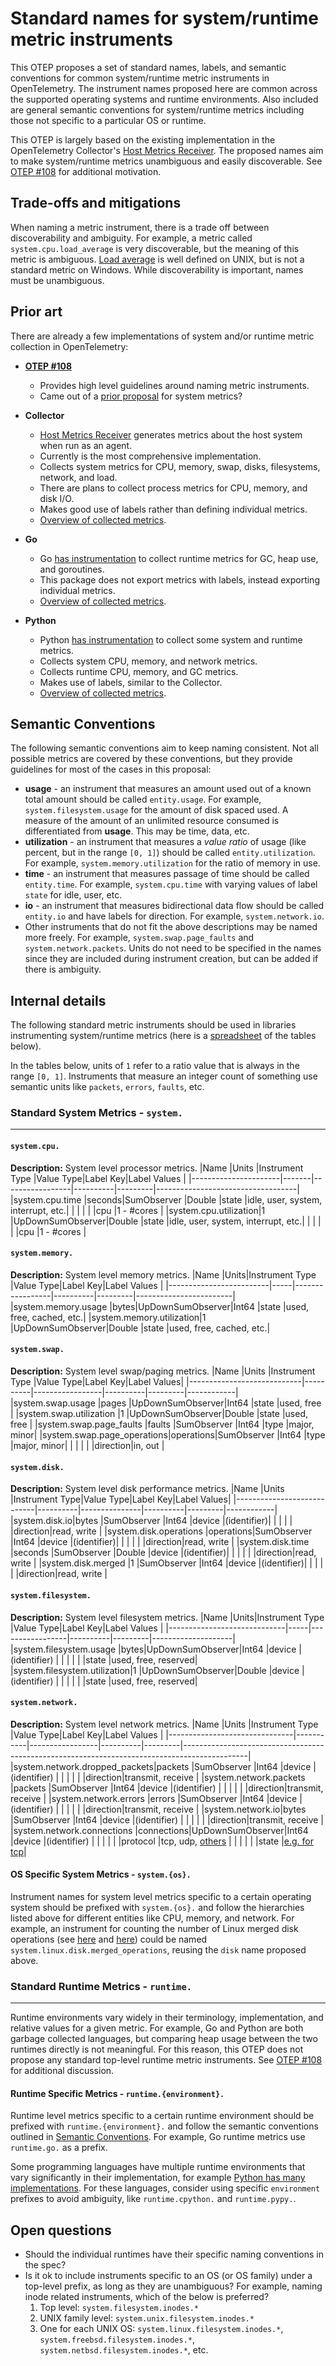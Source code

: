 # Standard names for system/runtime metric instruments

This OTEP proposes a set of standard names, labels, and semantic conventions for common system/runtime metric instruments in OpenTelemetry. The instrument names proposed here are common across the supported operating systems and runtime environments. Also included are general semantic conventions for system/runtime metrics including those not specific to a particular OS or runtime.

This OTEP is largely based on the existing implementation in the OpenTelemetry Collector's [Host Metrics Receiver](https://github.com/open-telemetry/opentelemetry-collector/tree/1ad767e62f3dff6f62f32c7360b6fefe0fbf32ff/receiver/hostmetricsreceiver). The proposed names aim to make system/runtime metrics unambiguous and easily discoverable. See [OTEP #108](https://github.com/open-telemetry/oteps/pull/108/files) for additional motivation.

## Trade-offs and mitigations

When naming a metric instrument, there is a trade off between discoverability and ambiguity. For example, a metric called `system.cpu.load_average` is very discoverable, but the meaning of this metric is ambiguous. [Load average](https://en.wikipedia.org/wiki/Load_(computing)) is well defined on UNIX, but is not a standard metric on Windows. While discoverability is important, names must be unambiguous.

## Prior art

There are already a few implementations of system and/or runtime metric collection in OpenTelemetry:

- **[OTEP #108](https://github.com/open-telemetry/oteps/pull/108/files)**
  * Provides high level guidelines around naming metric instruments.
  * Came out of a [prior proposal](https://docs.google.com/spreadsheets/d/1WlStcUe2eQoN1y_UF7TOd6Sw7aV_U0lFcLk5kBNxPsY/edit#gid=0) for system metrics?
- **Collector**
  * [Host Metrics Receiver](https://github.com/open-telemetry/opentelemetry-collector/tree/1ad767e62f3dff6f62f32c7360b6fefe0fbf32ff/receiver/hostmetricsreceiver) generates metrics about the host system when run as an agent.
  * Currently is the most comprehensive implementation.
  * Collects system metrics for CPU, memory, swap, disks, filesystems, network, and load.
  * There are plans to collect process metrics for CPU, memory, and disk I/O.
  * Makes good use of labels rather than defining individual metrics.
  * [Overview of collected metrics](https://docs.google.com/spreadsheets/d/11qSmzD9e7PnzaJPYRFdkkKbjTLrAKmvyQpjBjpJsR2s/edit).

- **Go**
  * Go [has instrumentation](https://github.com/open-telemetry/opentelemetry-go-contrib/tree/main/instrumentation/runtime) to collect runtime metrics for GC, heap use, and goroutines.
  * This package does not export metrics with labels, instead exporting individual metrics.
  * [Overview of collected metrics](https://docs.google.com/spreadsheets/d/1r50cC9ass0A8SZIg2ZpLdvZf6HmQJsUSXFOu-rl4yaY/edit#gid=0).
- **Python**
  * Python [has instrumentation](https://github.com/open-telemetry/opentelemetry-python-contrib/tree/main/instrumentation/opentelemetry-instrumentation-system-metrics) to collect some system and runtime metrics.
  * Collects system CPU, memory, and network metrics.
  * Collects runtime CPU, memory, and GC metrics.
  * Makes use of labels, similar to the Collector.
  * [Overview of collected metrics](https://docs.google.com/spreadsheets/d/1r50cC9ass0A8SZIg2ZpLdvZf6HmQJsUSXFOu-rl4yaY/edit#gid=0).

## Semantic Conventions

The following semantic conventions aim to keep naming consistent. Not all possible metrics are covered by these conventions, but they provide guidelines for most of the cases in this proposal:

- **usage** - an instrument that measures an amount used out of a known total amount should be called `entity.usage`. For example, `system.filesystem.usage` for the amount of disk spaced used. A measure of the amount of an unlimited resource consumed is differentiated from **usage**. This may be time, data, etc.
- **utilization** - an instrument that measures a *value ratio* of usage (like percent, but in the range `[0, 1]`) should be called `entity.utilization`. For example, `system.memory.utilization` for the ratio of memory in use.
- **time** - an instrument that measures passage of time should be called `entity.time`. For example, `system.cpu.time` with varying values of label `state` for idle, user, etc.
- **io** - an instrument that measures bidirectional data flow should be called `entity.io` and have labels for direction. For example, `system.network.io`.
- Other instruments that do not fit the above descriptions may be named more freely. For example, `system.swap.page_faults` and `system.network.packets`. Units do not need to be specified in the names since they are included during instrument creation, but can be added if there is ambiguity.

## Internal details

The following standard metric instruments should be used in libraries instrumenting system/runtime metrics (here is a [spreadsheet](https://docs.google.com/spreadsheets/d/1r50cC9ass0A8SZIg2ZpLdvZf6HmQJsUSXFOu-rl4yaY/edit#gid=973941697) of the tables below).

In the tables below, units of `1` refer to a ratio value that is always in the range `[0, 1]`. Instruments that measure an integer count of something use semantic units like `packets`, `errors`, `faults`, etc.

### Standard System Metrics - `system.`

---

#### `system.cpu.`

**Description:** System level processor metrics.
|Name                  |Units  |Instrument Type  |Value Type|Label Key|Label Values                       |
|----------------------|-------|-----------------|----------|---------|-----------------------------------|
|system.cpu.time       |seconds|SumObserver      |Double    |state    |idle, user, system, interrupt, etc.|
|                      |       |                 |          |cpu      |1 - #cores                         |
|system.cpu.utilization|1      |UpDownSumObserver|Double    |state    |idle, user, system, interrupt, etc.|
|                      |       |                 |          |cpu      |1 - #cores                         |

#### `system.memory.`

**Description:** System level memory metrics.
|Name                     |Units|Instrument Type  |Value Type|Label Key|Label Values            |
|-------------------------|-----|-----------------|----------|---------|------------------------|
|system.memory.usage      |bytes|UpDownSumObserver|Int64     |state    |used, free, cached, etc.|
|system.memory.utilization|1    |UpDownSumObserver|Double    |state    |used, free, cached, etc.|

#### `system.swap.`

**Description:** System level swap/paging metrics.
|Name                        |Units     |Instrument Type  |Value Type|Label Key|Label Values|
|----------------------------|----------|-----------------|----------|---------|------------|
|system.swap.usage           |pages     |UpDownSumObserver|Int64     |state    |used, free  |
|system.swap.utilization     |1         |UpDownSumObserver|Double    |state    |used, free  |
|system.swap.page\_faults    |faults    |SumObserver      |Int64     |type     |major, minor|
|system.swap.page\_operations|operations|SumObserver      |Int64     |type     |major, minor|
|                            |          |                 |          |direction|in, out     |

#### `system.disk.`

**Description:** System level disk performance metrics.
|Name                        |Units     |Instrument Type|Value Type|Label Key|Label Values|
|----------------------------|----------|---------------|----------|---------|------------|
|system.disk.io<!--notlink-->|bytes     |SumObserver    |Int64     |device   |(identifier)|
|                            |          |               |          |direction|read, write |
|system.disk.operations      |operations|SumObserver    |Int64     |device   |(identifier)|
|                            |          |               |          |direction|read, write |
|system.disk.time            |seconds   |SumObserver    |Double    |device   |(identifier)|
|                            |          |               |          |direction|read, write |
|system.disk.merged          |1         |SumObserver    |Int64     |device   |(identifier)|
|                            |          |               |          |direction|read, write |

#### `system.filesystem.`

**Description:** System level filesystem metrics.
|Name                         |Units|Instrument Type  |Value Type|Label Key|Label Values        |
|-----------------------------|-----|-----------------|----------|---------|--------------------|
|system.filesystem.usage      |bytes|UpDownSumObserver|Int64     |device   |(identifier)        |
|                             |     |                 |          |state    |used, free, reserved|
|system.filesystem.utilization|1    |UpDownSumObserver|Double    |device   |(identifier)        |
|                             |     |                 |          |state    |used, free, reserved|

#### `system.network.`

**Description:** System level network metrics.
|Name                           |Units      |Instrument Type  |Value Type|Label Key|Label Values                                                                                  |
|-------------------------------|-----------|-----------------|----------|---------|----------------------------------------------------------------------------------------------|
|system.network.dropped\_packets|packets    |SumObserver      |Int64     |device   |(identifier)                                                                                  |
|                               |           |                 |          |direction|transmit, receive                                                                             |
|system.network.packets         |packets    |SumObserver      |Int64     |device   |(identifier)                                                                                  |
|                               |           |                 |          |direction|transmit, receive                                                                             |
|system.network.errors          |errors     |SumObserver      |Int64     |device   |(identifier)                                                                                  |
|                               |           |                 |          |direction|transmit, receive                                                                             |
|system<!--notlink-->.network.io|bytes      |SumObserver      |Int64     |device   |(identifier)                                                                                  |
|                               |           |                 |          |direction|transmit, receive                                                                             |
|system.network.connections     |connections|UpDownSumObserver|Int64     |device   |(identifier)                                                                                  |
|                               |           |                 |          |protocol |tcp, udp, [others](https://en.wikipedia.org/wiki/Transport_layer#Protocols)                   |
|                               |           |                 |          |state    |[e.g. for tcp](https://en.wikipedia.org/wiki/Transmission_Control_Protocol#Protocol_operation)|

#### OS Specific System Metrics - `system.{os}.`

Instrument names for system level metrics specific to a certain operating system should be prefixed with `system.{os}.` and follow the hierarchies listed above for different entities like CPU, memory, and network. For example, an instrument for counting the number of Linux merged disk operations (see [here](https://unix.stackexchange.com/questions/462704/iostat-what-is-exactly-the-concept-of-merge) and [here](https://man7.org/linux/man-pages/man1/iostat.1.html)) could be named `system.linux.disk.merged_operations`, reusing the `disk` name proposed above.

### Standard Runtime Metrics - `runtime.`

---

Runtime environments vary widely in their terminology, implementation, and relative values for a given metric. For example, Go and Python are both garbage collected languages, but comparing heap usage between the two runtimes directly is not meaningful. For this reason, this OTEP does not propose any standard top-level runtime metric instruments. See [OTEP #108](https://github.com/open-telemetry/oteps/pull/108/files) for additional discussion.

#### Runtime Specific Metrics - `runtime.{environment}.`

Runtime level metrics specific to a certain runtime environment should be prefixed with `runtime.{environment}.` and follow the semantic conventions outlined in [Semantic Conventions](#semantic-conventions). For example, Go runtime metrics use `runtime.go.` as a prefix.

Some programming languages have multiple runtime environments that vary significantly in their implementation, for example [Python has many implementations](https://wiki.python.org/moin/PythonImplementations). For these languages, consider using specific `environment` prefixes to avoid ambiguity, like `runtime.cpython.` and `runtime.pypy.`.

## Open questions

- Should the individual runtimes have their specific naming conventions in the spec?
- Is it ok to include instruments specific to an OS (or OS family) under a top-level prefix, as long as they are unambiguous? For example, naming inode related instruments, which of the below is preferred?
  1. Top level: `system.filesystem.inodes.*`
  2. UNIX family level: `system.unix.filesystem.inodes.*`
  3. One for each UNIX OS: `system.linux.filesystem.inodes.*`, `system.freebsd.filesystem.inodes.*`, `system.netbsd.filesystem.inodes.*`, etc.
